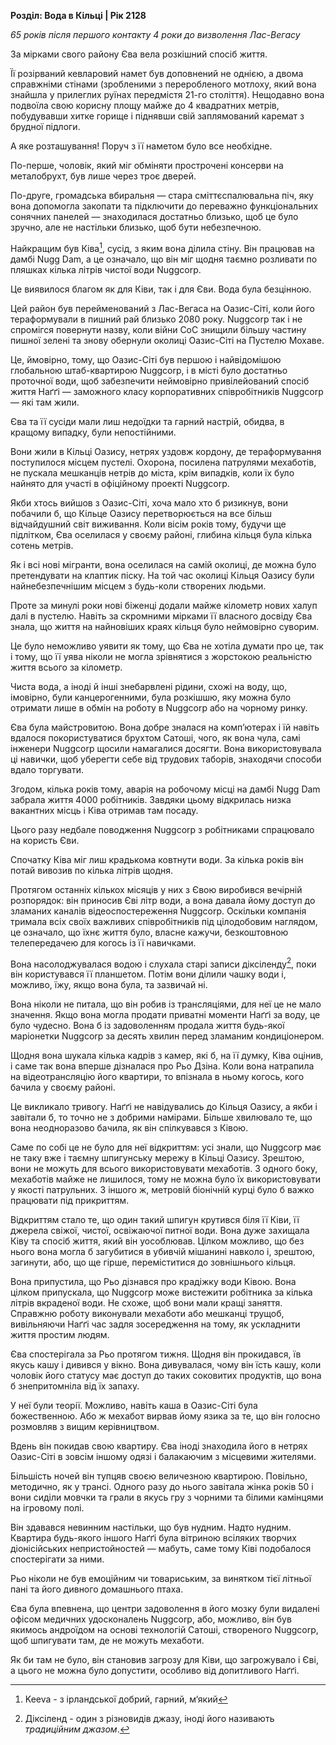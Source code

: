 ---
---

**Розділ: Вода в Кільці | Рік 2128**

_65 років після першого контакту_
_4 роки до визволення Лас-Вегасу_

За мірками свого району Єва вела розкішний спосіб життя.

Її розірваний кевларовий намет був доповнений не однією, а двома справжніми стінами (зробленими з переробленого мотлоху, який вона знайшла у прилеглих руїнах передмістя 21-го століття). Нещодавно вона подвоїла свою корисну площу майже до 4 квадратних метрів, побудувавши хитке горище і піднявши свій заплямований каремат з брудної підлоги.

А яке розташування! Поруч з її наметом було все необхідне.

По-перше, чоловік, який міг обміняти прострочені консерви на металобрухт, був лише через троє дверей.

По-друге, громадська вбиральня — стара сміттєспалювальна піч, яку вона допомогла закопати та підключити до переважно функціональних сонячних панелей — знаходилася достатньо близько, щоб це було зручно, але не настільки близько, щоб бути небезпечною.

Найкращим був Ківа[^1], сусід, з яким вона ділила стіну. Він працював на дамбі Nugg Dam, а це означало, що він міг щодня таємно розливати по пляшках кілька літрів чистої води Nuggcorp.
[^1]: Keeva - з ірландської добрий, гарний, м‘який

Це виявилося благом як для Ківи, так і для Єви. Вода була безцінною.

Цей район був перейменований з Лас-Вегаса на Оазис-Сіті, коли його тераформували в пишний рай близько 2080 року. Nuggcorp так і не спромігся повернути назву, коли війни CoC знищили більшу частину пишної зелені та знову обернули околиці Оазис-Сіті на Пустелю Мохаве.

Це, ймовірно, тому, що Оазис-Сіті був першою і найвідомішою глобальною штаб-квартирою Nuggcorp, і в місті було достатньо проточної води, щоб забезпечити неймовірно привілейований спосіб життя Наґґі — заможного класу корпоративних співробітників Nuggcorp — які там жили.

Єва та її сусіди мали лиш недоїдки та гарний настрій, обидва, в кращому випадку, були непостійними.

Вони жили в Кільці Оазису, нетрях уздовж кордону, де тераформування поступилося місцем пустелі. Охорона, посилена патрулями мехаботів, не пускала мешканців нетрів до міста, крім випадків, коли їх було найнято для участі в офіційному проекті Nuggcorp.

Якби хтось вийшов з Оазис-Сіті, хоча мало хто б ризикнув, вони побачили б, що Кільце Оазису перетворюється на все більш відчайдушний світ виживання. Коли вісім років тому, будучи ще підлітком, Єва оселилася у своєму районі, глибина кільця була кілька сотень метрів.

Як і всі нові мігранти, вона оселилася на самій околиці, де можна було претендувати на клаптик піску. На той час околиці Кільця Оазису були найнебезпечнішим місцем з будь-коли створених людьми.

Проте за минулі роки нові біженці додали майже кілометр нових халуп далі в пустелю.  Навіть за скромними мірками її власного досвіду Єва знала, що життя на найновіших краях кільця було неймовірно суворим.

Це було неможливо уявити як тому, що Єва не хотіла думати про це, так і тому, що її уява ніколи не могла зрівнятися з жорстокою реальністю життя всього за кілометр.

Чиста вода, а іноді й інші знебарвлені рідини, схожі на воду, що, імовірно, були канцерогенними, була розкішшю, яку можна було отримати лише в обмін на роботу в Nuggcorp або на чорному ринку.

Єва була майстровитою. Вона добре зналася на комп’ютерах і їй навіть вдалося покористуватися брухтом Сатоші, чого, як вона чула, самі інженери Nuggcorp щосили намагалися досягти. Вона використовувала ці навички, щоб уберегти себе від трудових таборів, знаходячи способи вдало торгувати.

Згодом, кілька років тому, аварія на робочому місці на дамбі Nugg Dam забрала життя 4000 робітників. Завдяки цьому відкрилась низка вакантних місць і Ківа отримав там посаду.

Цього разу недбале поводження Nuggcorp з робітниками спрацювало на користь Єви.

Спочатку Ківа міг лиш крадькома ковтнути води. За кілька років він потай вивозив по кілька літрів щодня.

Протягом останніх кількох місяців у них з Євою виробився вечірній розпорядок: він приносив Єві літр води, а вона давала йому доступ до зламаних каналів відеоспостереження Nuggcorp. Оскільки компанія тримала всіх своїх важливих співробітників під цілодобовим наглядом, це означало, що їхнє життя було, власне кажучи, безкоштовною телепередачею для когось із її навичками.

Вона насолоджувалася водою і слухала старі записи діксіленду[^2], поки він користувався її планшетом. Потім вони ділили чашку води і, можливо, їжу, якщо вона була, та зазвичай ні.
[^2]: Діксіленд - один з різновидів джазу, іноді його називають _традиційним джазом_. 

Вона ніколи не питала, що він робив із трансляціями, для неї це не мало значення. Якщо вона могла продати приватні моменти Наґґі за воду, це було чудесно. Вона б із задоволенням продала життя будь-якої маріонетки Nuggcorp за десять хвилин перед зламаним кондиціонером.

Щодня вона шукала кілька кадрів з камер, які б, на її думку, Ківа оцінив, і саме так вона вперше дізналася про Рьо Дзіна. Коли вона натрапила на відеотрансляцію його квартири, то впізнала в ньому когось, кого бачила у своєму районі.

Це викликало тривогу. Наґґі не навідувались до Кільця Оазису, а якби і завітали б, то точно не з добрими намірами. Більше хвилювало те, що вона неодноразово бачила, як він спілкувався з Ківою.

Саме по собі це не було для неї відкриттям: усі знали, що Nuggcorp має не таку вже і таємну шпигунську мережу в Кільці Оазису. Зрештою, вони не можуть для всього використовувати мехаботів. З одного боку, мехаботів майже не лишилося, тому не можна було їх використовувати у якості патрульних. З іншого ж, метровій біонічній курці було б важко працювати під прикриттям.

Відкриттям стало те, що один такий шпигун крутився біля її Ківи, її джерела свіжої, чистої, освіжаючої питної води. Вона дуже захищала Ківу та спосіб життя, який він уособлював. Цілком можливо, що без нього вона могла б загубитися в убивчій мішанині навколо і, зрештою, загинути, або, що ще гірше, переміститися до зовнішнього кільця.

Вона припустила, що Рьо дізнався про крадіжку води Ківою. Вона цілком припускала, що Nuggcorp може вистежити робітника за кілька літрів вкраденої води. Не схоже, щоб вони мали кращі заняття. Справжню роботу виконували мехаботи або мешканці трущоб, вивільняючи Наґґі час задля зосередження на тому, як ускладнити життя простим людям.

Єва спостерігала за Рьо протягом тижня.  Щодня він прокидався, їв якусь кашу і дивився у вікно. Вона дивувалася, чому він їсть кашу, коли чоловік його статусу має доступ до таких соковитих продуктів, що вона б знепритомніла від їх запаху.

У неї були теорії. Можливо, навіть каша в Оазис-Сіті була божественною. Або ж мехабот вирвав йому язика за те, що він голосно розмовляв з вищим керівництвом.

Вдень він покидав свою квартиру. Єва іноді знаходила його в нетрях Оазис-Сіті в зовсім іншому одязі і балакаючим з місцевими жителями.

Більшість ночей він тупцяв своєю величезною квартирою. Повільно, методично, як у трансі.  Одного разу до нього завітала жінка років 50 і вони сиділи мовчки та грали в якусь гру з чорними та білими камінцями на ігровому полі.

Він здавався невинним настільки, що був нудним. Надто нудним. Квартира будь-якого іншого Наґґі була вітриною всіляких творчих діонісійських непристойностей — мабуть, саме тому Ківі подобалося спостерігати за ними.

Рьо ніколи не був емоційним чи товариським, за винятком тієї літньої пані та його дивного домашнього птаха.

Єва була впевнена, що центри задоволення в його мозку були видалені офісом медичних удосконалень Nuggcorp, або, можливо, він був якимось андроїдом на основі технологій Сатоші, створеного Nuggcorp, щоб шпигувати там, де не можуть мехаботи.

 Як би там не було, він становив загрозу для Ківи, що загрожувало і Єві, а цього не можна було допустити, особливо від допитливого Наґґі.